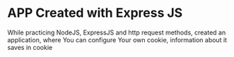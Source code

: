 # APP Created with Express JS

While practicing NodeJS, ExpressJS and http request methods, created an application, where You can configure Your own cookie, information about it saves in cookie
